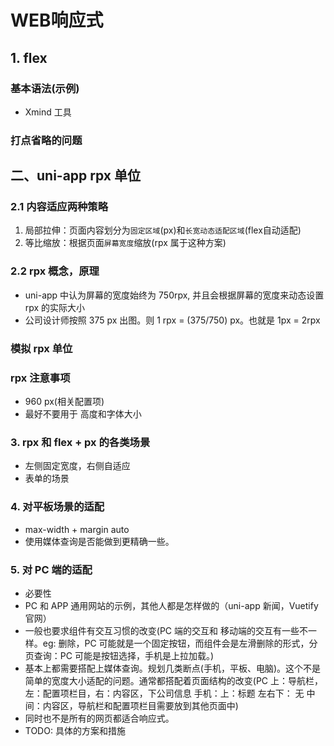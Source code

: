 # WEB响应式

## 1. flex

### 基本语法(示例)

* Xmind 工具

### 打点省略的问题

## 二、uni-app rpx 单位

### 2.1 内容适应两种策略

1. 局部拉伸：页面内容划分为`固定区域`(px)和`长宽动态适配区域`(flex自动适配)
2. 等比缩放：根据页面`屏幕宽度`缩放(rpx 属于这种方案)

### 2.2 rpx 概念，原理

* uni-app 中认为屏幕的宽度始终为 750rpx, 并且会根据屏幕的宽度来动态设置 rpx 的实际大小
* 公司设计师按照 375 px 出图。则 1 rpx = (375/750) px。也就是 1px = 2rpx

### 模拟 rpx 单位

### rpx 注意事项

* 960 px(相关配置项)
* 最好不要用于 高度和字体大小

### 3. rpx 和 flex + px 的各类场景

* 左侧固定宽度，右侧自适应
* 表单的场景

### 4. 对平板场景的适配

* max-width + margin auto
* 使用媒体查询是否能做到更精确一些。

### 5. 对 PC 端的适配

* 必要性
* PC 和 APP 通用网站的示例，其他人都是怎样做的（uni-app 新闻，Vuetify 官网）
* 一般也要求组件有交互习惯的改变(PC 端的交互和 移动端的交互有一些不一样。eg: 删除，PC 可能就是一个固定按钮，而组件会是左滑删除的形式，分页查询：PC 可能是按钮选择，手机是上拉加载。)
* 基本上都需要搭配上媒体查询。规划几类断点(手机，平板、电脑)。这个不是简单的宽度大小适配的问题。通常都搭配着页面结构的改变(PC 上：导航栏，左：配置项栏目，右：内容区，下公司信息  手机：上：标题  左右下： 无  中间：内容区，导航栏和配置项栏目需要放到其他页面中)
* 同时也不是所有的网页都适合响应式。
* TODO: 具体的方案和措施